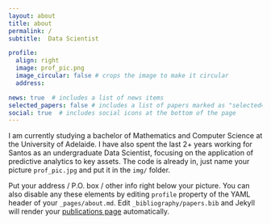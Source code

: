 ```yaml
---
layout: about
title: about
permalink: /
subtitle:  Data Scientist

profile:
  align: right
  image: prof_pic.png
  image_circular: false # crops the image to make it circular
  address: 

news: true  # includes a list of news items
selected_papers: false # includes a list of papers marked as "selected={true}"
social: true  # includes social icons at the bottom of the page
---
```


I am currently studying a bachelor of Mathematics and Computer Science at the University of Adelaide. I have also spent the last 2+ years working for Santos as an undergraduate Data Scientist, focusing on the application of predictive analytics to key assets.
The code is already in, just name your picture `prof_pic.jpg` and put it in the `img/` folder.

Put your address / P.O. box / other info right below your picture. You can also disable any these elements by editing `profile` property of the YAML header of your `_pages/about.md`. Edit `_bibliography/papers.bib` and Jekyll will render your [publications page](/al-folio/publications/) automatically.


